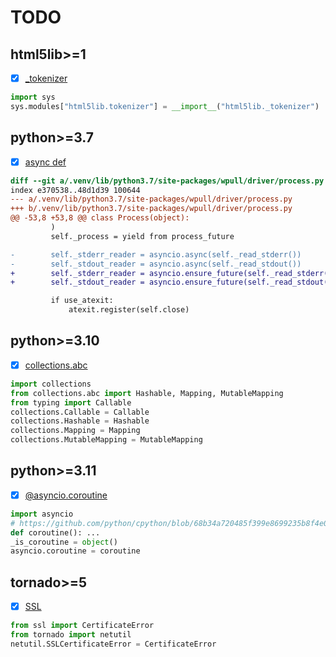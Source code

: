 # TODO

## html5lib>=1

- [x] [_tokenizer](https://github.com/html5lib/html5lib-python/pull/270)

```python
import sys
sys.modules["html5lib.tokenizer"] = __import__("html5lib._tokenizer")
```

## python>=3.7

- [x] [async def](https://github.com/python/cpython/issues/74591)

```patch
diff --git a/.venv/lib/python3.7/site-packages/wpull/driver/process.py b/.venv/lib/python3.7/site-packages/wpull/driver/process.py
index e370538..48d1d39 100644
--- a/.venv/lib/python3.7/site-packages/wpull/driver/process.py
+++ b/.venv/lib/python3.7/site-packages/wpull/driver/process.py
@@ -53,8 +53,8 @@ class Process(object):
         )
         self._process = yield from process_future

-        self._stderr_reader = asyncio.async(self._read_stderr())
-        self._stdout_reader = asyncio.async(self._read_stdout())
+        self._stderr_reader = asyncio.ensure_future(self._read_stderr())
+        self._stdout_reader = asyncio.ensure_future(self._read_stdout())

         if use_atexit:
             atexit.register(self.close)
```

## python>=3.10

- [x] [collections.abc](https://github.com/python/cpython/issues/81505)

```python
import collections
from collections.abc import Hashable, Mapping, MutableMapping
from typing import Callable
collections.Callable = Callable
collections.Hashable = Hashable
collections.Mapping = Mapping
collections.MutableMapping = MutableMapping
```

## python>=3.11

- [x] [@asyncio.coroutine](https://github.com/python/cpython/issues/87382)

```python
import asyncio
# https://github.com/python/cpython/blob/68b34a720485f399e8699235b8f4e08f227dd43b/Lib/asyncio/coroutines.py#L105
def coroutine(): ...
_is_coroutine = object()
asyncio.coroutine = coroutine
```

## tornado>=5

- [x] [SSL](https://github.com/tornadoweb/tornado/pull/2177)

```python
from ssl import CertificateError
from tornado import netutil
netutil.SSLCertificateError = CertificateError
```
